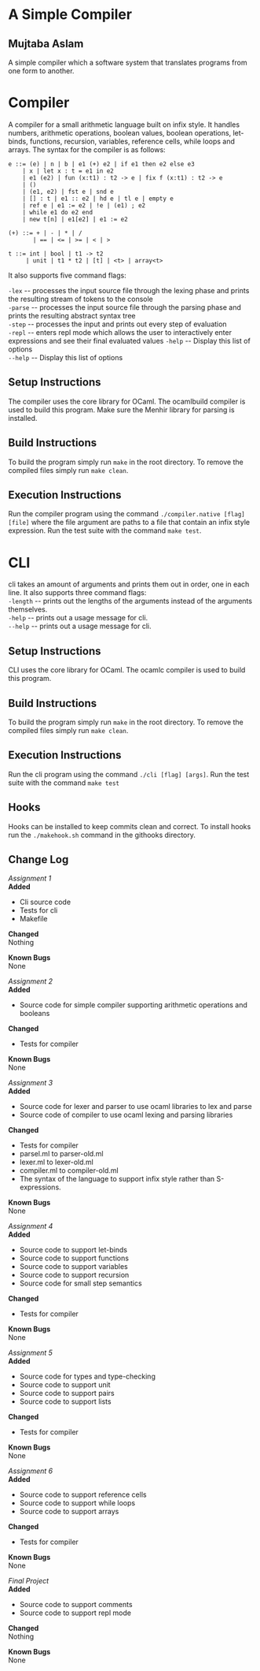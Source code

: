 # A Simple Compiler
## Mujtaba Aslam
A simple compiler which a software system that translates programs from one form to another.

# Compiler
A compiler for a small arithmetic language built on infix style. It handles numbers, arithmetic operations, boolean values, boolean operations, let-binds, functions, recursion, variables, reference cells, while loops and arrays. The syntax for the compiler is as follows:

```
e ::= (e) | n | b | e1 (+) e2 | if e1 then e2 else e3
    | x | let x : t = e1 in e2
    | e1 (e2) | fun (x:t1) : t2 -> e | fix f (x:t1) : t2 -> e
    | ()
    | (e1, e2) | fst e | snd e
    | [] : t | e1 :: e2 | hd e | tl e | empty e
    | ref e | e1 := e2 | !e | (e1) ; e2
    | while e1 do e2 end
    | new t[n] | e1[e2] | e1 := e2

(+) ::= + | - | * | /
       | == | <= | >= | < | >

t ::= int | bool | t1 -> t2
     | unit | t1 * t2 | [t] | <t> | array<t>

```

It also supports five command flags:

`-lex` -- processes the input source file through the lexing phase and prints the resulting stream of tokens to the console  
`-parse` -- processes the input source file through the parsing phase and prints the resulting abstract syntax tree  
`-step` -- processes the input and prints out every step of evaluation  
`-repl` -- enters repl mode which allows the user to interactively enter expressions and see their final evaluated values
`-help` --  Display this list of options  
`--help` -- Display this list of options  


## Setup Instructions
The compiler uses the core library for OCaml. The ocamlbuild compiler is used to build this program. Make sure the Menhir library for parsing is installed.

## Build Instructions
To build the program simply run `make` in the root directory. To remove the compiled files simply run `make clean`.

## Execution Instructions
Run the compiler program using the command `./compiler.native [flag] [file]` where the file argument are paths to a file that contain an infix style expression. Run the test suite with the command `make test`.

# CLI  
cli takes an amount of arguments and prints them out in order, one in each line. It also supports three command flags:  
`-length` -- prints out the lengths of the arguments instead of the arguments themselves.  
`-help` -- prints out a usage message for cli.  
`--help` -- prints out a usage message for cli.  

## Setup Instructions
CLI uses the core library for OCaml. The ocamlc compiler is used to build this program.

## Build Instructions
To build the program simply run `make` in the root directory. To remove the compiled files simply run `make clean`.

## Execution Instructions
Run the cli program using the command `./cli [flag] [args]`. Run the test suite with the command `make test`

## Hooks
Hooks can be installed to keep commits clean and correct. To install hooks run the `./makehook.sh` command in the githooks directory.

## Change Log  
*Assignment 1*  
**Added**  
* Cli source code  
* Tests for cli   
* Makefile  

**Changed**  
Nothing  

**Known Bugs**  
None  

*Assignment 2*  
**Added**  
* Source code for simple compiler supporting arithmetic operations and booleans

**Changed**  
* Tests for compiler

**Known Bugs**  
None  

*Assignment 3*  
**Added**  
* Source code for lexer and parser to use ocaml libraries to lex and parse
* Source code of compiler to use ocaml lexing and parsing libraries

**Changed**  
* Tests for compiler
* parsel.ml to parser-old.ml
* lexer.ml to lexer-old.ml
* compiler.ml to compiler-old.ml
* The syntax of the language to support infix style rather than S-expressions.

**Known Bugs**  
None  

*Assignment 4*  
**Added**  
* Source code to support let-binds  
* Source code to support functions  
* Source code to support variables
* Source code to support recursion  
* Source code for small step semantics  

**Changed**  
* Tests for compiler  

**Known Bugs**  
None  

*Assignment 5*  
**Added**  
* Source code for types and type-checking   
* Source code to support unit  
* Source code to support pairs  
* Source code to support lists  

**Changed**  
* Tests for compiler  

**Known Bugs**  
None  

*Assignment 6*  
**Added**  
* Source code to support reference cells  
* Source code to support while loops
* Source code to support arrays

**Changed**  
* Tests for compiler  

**Known Bugs**  
None  

*Final Project*  
**Added**  
* Source code to support comments
* Source code to support repl mode

**Changed**  
Nothing

**Known Bugs**  
None  

